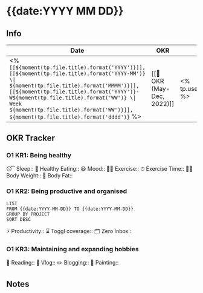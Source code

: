 # {{date:YYYY MM DD}}

## Info
| Date | OKR | Weather | Moon |
| -- | -- | -- | -- |
| <% `[[${moment(tp.file.title).format('YYYY')}]], [[${moment(tp.file.title).format('YYYY-MM')} \\| ${moment(tp.file.title).format('MMMM')}]], [[${moment(tp.file.title).format('YYYY')}-W${moment(tp.file.title).format('WW')} \\| Week ${moment(tp.file.title).format('WW')}]], ${moment(tp.file.title).format('dddd')}` %> | [[🎯 OKR (May-Dec, 2022)]] | <% tp.user.getWeather() %> | <% tp.user.getMoon() %> |

## OKR Tracker
### **O1 KR1: Being healthy**
😴 Sleep:: 
🍎 Healthy Eating:: 
😆 Mood:: 
🏃‍♂️ Exercise:: 
⏱ Exercise Time:: 
🏊‍♀️ Body Weight:: 
🧁 Body Fat:: 
### **O1 KR2:  Being productive and organised**
```toggl
LIST
FROM {{date:YYYY-MM-DD}} TO {{date:YYYY-MM-DD}}
GROUP BY PROJECT
SORT DESC
```
⚡️ Productivity:: 
⌛️ Toggl coverage:: 
🗂 Zero Inbox:: 
### **O1 KR3: Maintaining and expanding hobbies**
📖 Reading:: 
🎥 Vlog:: 
✏️ Blogging:: 
🎨 Painting:: 

## Notes
